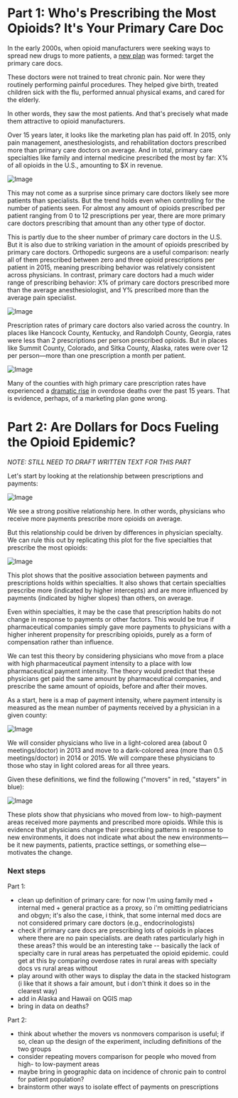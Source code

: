 # Part 1: Who's Prescribing the Most Opioids? It's Your Primary Care Doc

In the early 2000s, when opioid manufacturers were seeking ways to spread new drugs to more patients, a [new plan](http://ajph.aphapublications.org/doi/abs/10.2105/AJPH.2007.131714) was formed: target the primary care docs.

These doctors were not trained to treat chronic pain.  Nor were they routinely performing painful procedures.  They helped give birth, treated children sick with the flu, performed annual physical exams, and cared for the elderly.

In other words, they saw the most patients.  And that's precisely what made them attractive to opioid manufacturers.

Over 15 years later, it looks like the marketing plan has paid off.  In 2015, only pain management, anesthesiologists, and rehabilitation doctors prescribed more than primary care doctors on average.  And in total, primary care specialties like family and internal medicine prescribed the most by far: X% of all opioids in the U.S., amounting to $X in revenue.

![Image](https://raw.githubusercontent.com/kdanesh/dataviz-project/gh-pages/plots/specialty_top10pre_total.png)

This may not come as a surprise since primary care doctors likely see more patients than specialists.  But the trend holds even when controlling for the number of patients seen.  For almost any amount of opioids prescribed per patient ranging from 0 to 12 prescriptions per year, there are more primary care doctors prescribing that amount than any other type of doctor.

This is partly due to the sheer number of primary care doctors in the U.S.  But it is also due to striking variation in the amount of opioids prescribed by primary care doctors.  Orthopedic surgeons are a useful comparison: nearly all of them prescribed between zero and three opioid prescriptions per patient in 2015, meaning prescribing behavior was relatively consistent across physicians.  In contrast, primary care doctors had a much wider range of prescribing behavior: X% of primary care doctors prescribed more than the average anesthesiologist, and Y% prescribed more than the average pain specialist.

![Image](https://raw.githubusercontent.com/kdanesh/dataviz-project/gh-pages/plots/prescriptions_hist_by_specialty.png)

Prescription rates of primary care doctors also varied across the country.  In  places like Hancock County, Kentucky, and Randolph County, Georgia, rates were less than 2 prescriptions per person prescribed opioids.  But in places like Summit County, Colorado, and Sitka County, Alaska, rates were over 12 per person&mdash;more than one prescription a month per patient.

![Image](https://raw.githubusercontent.com/kdanesh/dataviz-project/gh-pages/plots/map_prescriptions_primarycare.png)

Many of the counties with high primary care prescription rates have experienced a [dramatic rise](https://www.theguardian.com/society/ng-interactive/2016/may/25/opioid-epidemic-overdose-deaths-map) in overdose deaths over the past 15 years.  That is evidence, perhaps, of a marketing plan gone wrong.

# Part 2: Are Dollars for Docs Fueling the Opioid Epidemic?

_NOTE: STILL NEED TO DRAFT WRITTEN TEXT FOR THIS PART_

Let's start by looking at the relationship between prescriptions and payments:

![Image](https://raw.githubusercontent.com/kdanesh/dataviz-project/master/plots/meetings_30dayfill.png)

We see a strong positive relationship here. In other words, physicians who receive more payments prescribe more opioids on average.

But this relationship could be driven by differences in physician specialty.  We can rule this out by replicating this plot for the five specialties that prescribe the most opioids:

![Image](https://raw.githubusercontent.com/kdanesh/dataviz-project/master/plots/prescriptions_payments_by_specialty.png)

This plot shows that the positive association between payments and prescriptions  holds within specialties.  It also shows that certain specialties prescribe more (indicated by higher intercepts) and are more influenced by payments (indicated by  higher slopes) than others, on average.

Even within specialties, it may be the case that prescription habits do not change in response to payments or other factors.  This would be true if pharmaceutical companies simply gave more payments to physicians with a higher inherent propensity for prescribing opioids, purely as a form of compensation rather than influence.

We can test this theory by considering physicians who move from a place with high pharmaceutical payment intensity to a place with low pharmaceutical payment intensity.  The theory would predict that these physicians get paid the same amount by pharmaceutical companies, and prescribe the same amount of opioids, before and after their moves.

As a start, here is a map of payment intensity, where payment intensity is measured as the mean number of payments received by a physician in a given county:

![Image](https://raw.githubusercontent.com/kdanesh/dataviz-project/master/plots/map_meetings.png)

We will consider physicians who live in a light-colored area (about 0 meetings/doctor) in 2013 and move to a dark-colored area (more than 0.5 meetings/doctor) in 2014 or 2015.  We will compare these physicians to those who stay in light colored areas for all three years.

Given these definitions, we find the following ("movers" in red, "stayers" in blue):

![Image](https://raw.githubusercontent.com/kdanesh/dataviz-project/master/plots/staymove.png)

These plots show that physicians who moved from low- to high-payment areas received more payments and prescribed more opioids.  While this is evidence that physicians change their prescribing patterns in response to new environments, it does not indicate what about the new environments&mdash;be it new payments, patients, practice settings, or something else&mdash;motivates the change.

### Next steps

Part 1:
- clean up definition of primary care: for now I'm using family med + internal med + general practice as a proxy, so i'm omitting pediatricians and obgyn; it's also the case, i think, that some internal med docs are not considered primary care doctors (e.g., endocrinologists)
- check if primary care docs are prescribing lots of opioids in places where there are no pain specialists. are death rates particularly high in these areas? this would be an interesting take -- basically the lack of specialty care in rural areas has perpetuated the opioid epidemic. could get at this by comparing overdose rates in rural areas with specialty docs vs rural areas without
- play around with other ways to display the data in the stacked histogram (i like that it shows a fair amount, but i don't think it does so in the clearest way)
- add in Alaska and Hawaii on QGIS map
- bring in data on deaths?

Part 2:
- think about whether the movers vs nonmovers comparison is useful; if so, clean up the design of the experiment, including definitions of the two groups
- consider repeating movers comparison for people who moved from high- to low-payment areas
- maybe bring in geographic data on incidence of chronic pain to control for patient population?
- brainstorm other ways to isolate effect of payments on prescriptions